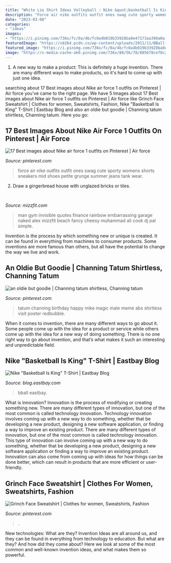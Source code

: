 ```yaml
---
title: "White Lie Shirt Ideas Volleyball : Nike &quot;basketball Is King&quot; T-shirt"
description: "Force air nike outfits outfit ones swag cute sporty womens shorts sneakers mid shoes petite grunge summer jeans tank wear"
date: "2023-03-08"
categories:
- "ideas"
images:
- "https://i.pinimg.com/736x/fc/0a/4b/fc0a4b019b33928ba0e47173aa390a0a.jpg"
featuredImage: "https://s8264.pcdn.co/wp-content/uploads/2011/11/BBall-is-king-T-01.jpg"
featured_image: "https://i.pinimg.com/736x/fc/0a/4b/fc0a4b019b33928ba0e47173aa390a0a.jpg"
image: "https://s-media-cache-ak0.pinimg.com/736x/88/56/78/885678cef0c23ea887e160e632c3fd0f.jpg"
---
```



1. A new way to make a product: This is definitely a huge invention. There are many different ways to make products, so it's hard to come up with just one idea.

	

		
searching about 17 Best images about Nike air force 1 outfits on Pinterest | Air force you've came to the right page. We have 5 Images about 17 Best images about Nike air force 1 outfits on Pinterest | Air force like Grinch Face Sweatshirt | Clothes for women, Sweatshirts, Fashion, Nike &quot;Basketball Is King&quot; T-Shirt | Eastbay Blog and also an oldie but goodie | Channing tatum shirtless, Channing tatum. Here you go:
		
    
## 17 Best Images About Nike Air Force 1 Outfits On Pinterest | Air Force

<img loading=lazy src="https://s-media-cache-ak0.pinimg.com/736x/88/56/78/885678cef0c23ea887e160e632c3fd0f.jpg" onerror="this.onerror=null;this.src='https://tse1.mm.bing.net/th?id=OIP.mhbtfLoMRXIwjouZsdZntQHaLH&amp;pid=15.1';" alt="17 Best images about Nike air force 1 outfits on Pinterest | Air force">

_Source: pinterest.com_

>force air nike outfits outfit ones swag cute sporty womens shorts sneakers mid shoes petite grunge summer jeans tank wear. 

	

2. Draw a gingerbread house with unglazed bricks or tiles.

    
## 

<img loading=lazy src="http://mizzfit.com/Public/Files/post/fancy_home_gym_ideas_on_mizzfit_50420a3104.jpg" onerror="this.onerror=null;this.src='https://tse2.mm.bing.net/th?id=OIP.Cxdz2F7GpY2kgeekHD-jGgHaEe&amp;pid=15.1';" alt="">

_Source: mizzfit.com_

>man gym invisible quotes finance rainbow embarrassing garage naked alex mizzfit beach fancy cheesy muhammad ali cook dj pal simple. 

	

Invention is the process by which something new or unique is created. It can be found in everything from machines to consumer products. Some inventions are more famous than others, but all have the potential to change the way we live and work.

    
## An Oldie But Goodie | Channing Tatum Shirtless, Channing Tatum

<img loading=lazy src="https://i.pinimg.com/736x/fc/0a/4b/fc0a4b019b33928ba0e47173aa390a0a.jpg" onerror="this.onerror=null;this.src='https://tse3.mm.bing.net/th?id=OIP.l7j2su8JfhzW1iOUlpk8OQAAAA&amp;pid=15.1';" alt="an oldie but goodie | Channing tatum shirtless, Channing tatum">

_Source: pinterest.com_

>tatum channing birthday happy mike magic male meme abs shirtless visit poster redbubble. 

	

When it comes to invention, there are many different ways to go about it. Some people come up with the idea for a product or service while others come up with the idea for a new way of doing something. There is no one right way to go about invention, and that’s what makes it such an interesting and unpredictable field.

    
## Nike &quot;Basketball Is King&quot; T-Shirt | Eastbay Blog

<img loading=lazy src="https://s8264.pcdn.co/wp-content/uploads/2011/11/BBall-is-king-T-01.jpg" onerror="this.onerror=null;this.src='https://tse4.mm.bing.net/th?id=OIP.wECE61Ab-gqjSN-tyh5qJAHaK7&amp;pid=15.1';" alt="Nike &quot;Basketball Is King&quot; T-Shirt | Eastbay Blog">

_Source: blog.eastbay.com_

>bball eastbay. 

	

What is innovation?
Innovation is the process of modifying or creating something new. There are many different types of innovation, but one of the most common is called technology innovation. Technology innovation involves coming up with a new way to do something, whether that be developing a new product, designing a new software application, or finding a way to improve an existing product.
There are many different types of innovation, but one of the most common is called technology innovation. This type of innovation can involve coming up with a new way to do something, whether that be developing a new product, designing a new software application or finding a way to improve an existing product. Innovation can also come from coming up with ideas for how things can be done better, which can result in products that are more efficient or user-friendly.

    
## Grinch Face Sweatshirt | Clothes For Women, Sweatshirts, Fashion

<img loading=lazy src="https://i.pinimg.com/originals/c4/e6/55/c4e6556185bee2fa00924543962ba772.jpg" onerror="this.onerror=null;this.src='https://tse1.mm.bing.net/th?id=OIP.m6Ca6kpQEClTPYfx-IsmHAHaH4&amp;pid=15.1';" alt="Grinch Face Sweatshirt | Clothes for women, Sweatshirts, Fashion">

_Source: pinterest.com_

>. 

	

New technologies: What are they?
Invention Ideas are all around us, and they can be found in everything from technology to education. But what are they? And how did they come about? Here we look at some of the most common and well-known invention ideas, and what makes them so powerful.

